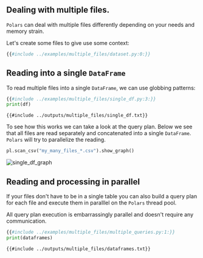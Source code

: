 ## Dealing with multiple files.

`Polars` can deal with multiple files differently depending on your needs and memory strain.

Let's create some files to give use some context:

```python
{{#include ../examples/multiple_files/dataset.py:0:}}
```

## Reading into a single `DataFrame`

To read multiple files into a single `DataFrame`, we can use globbing patterns:

```python
{{#include ../examples/multiple_files/single_df.py:3:}}
print(df)
```

```text
{{#include ../outputs/multiple_files/single_df.txt}}
```

To see how this works we can take a look at the query plan. Below we see that all files are read separately and
concatenated into a single `DataFrame`. `Polars` will try to parallelize the reading.

```python
pl.scan_csv("my_many_files_*.csv").show_graph()
```

![single_df_graph](../outputs/multiple_files/single_df_graph.png)

## Reading and processing in parallel

If your files don't have to be in a single table you can also build a query plan for each file and execute them in paralllel
on the `Polars` thread pool.

All query plan execution is embarrassingly parallel and doesn't require any communication.

```python
{{#include ../examples/multiple_files/multiple_queries.py:1:}}
print(dataframes)
```

```text
{{#include ../outputs/multiple_files/dataframes.txt}}
```
